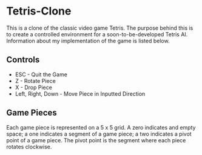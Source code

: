 # Tetris-Clone
This is a clone of the classic video game Tetris. The purpose behind this is to create a controlled environment for a soon-to-be-developed Tetris AI. Information about my implementation of the game is listed below.

## Controls
- ESC - Quit the Game
- Z - Rotate Piece
- X - Drop Piece
- Left, Right, Down - Move Piece in Inputted Direction

## Game Pieces
Each game piece is represented on a 5 x 5 grid. A zero indicates and empty space; a one indicates a segment of a game piece; a two indicates a pivot point of a game piece. The pivot point is the segment where each piece rotates clockwise.
